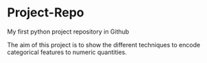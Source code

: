 # Project-Repo
My first python project repository in Github

The aim of this project is to show the different techniques to encode categorical features to numeric quantities.
